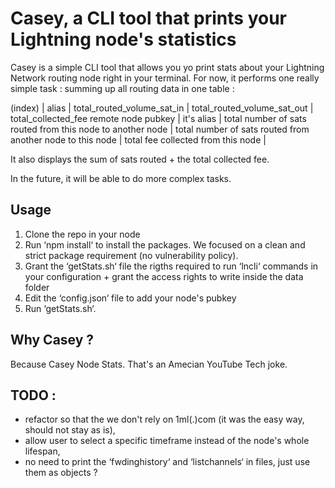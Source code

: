 # Casey, a CLI tool that prints your Lightning node's statistics

Casey is a simple CLI tool that allows you yo print stats about your Lightning Network routing node right in your terminal.
For now, it performs one really simple task : summing up all routing data in one table :

(index) | alias | total_routed_volume_sat_in | total_routed_volume_sat_out | total_collected_fee
remote node pubkey | it's alias | total number of sats routed from this node to another node | total number of sats routed from another node to this node | total fee collected from this node |

It also displays the sum of sats routed + the total collected fee.

In the future, it will be able to do more complex tasks.

## Usage

1. Clone the repo in your node
2. Run ‘npm install‘ to install the packages. We focused on a clean and strict package requirement (no vulnerability policy).
3. Grant the ‘getStats.sh‘ file the rigths required to run ‘lncli‘ commands in your configuration + grant the access rights to write inside the data folder
4. Edit the ‘config.json‘ file to add your node's pubkey
5. Run ‘getStats.sh‘.

## Why Casey ?

Because Casey Node Stats. That's an Amecian YouTube Tech joke.

## TODO :
- refactor so that the we don't rely on 1ml(.)com (it was the easy way, should not stay as is),
- allow user to select a specific timeframe instead of the node's whole lifespan,
- no need to print the ‘fwdinghistory‘ and ‘listchannels‘ in files, just use them as objects ?